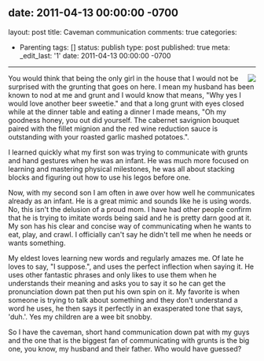 date: 2011-04-13 00:00:00 -0700
---
layout: post
title: Caveman communication
comments: true
categories:
- Parenting
tags: []
status: publish
type: post
published: true
meta:
  _edit_last: '1'
date: 2011-04-13 00:00:00 -0700
---
<img src="http://farm6.staticflickr.com/5100/5426078103_39b904bda7_n_d.jpg" style="float: right" />
You would think that being the only girl in the house that I would not be surprised with the grunting that goes on here.  I mean my husband has been known to nod at me and grunt and I would know that means, "Why yes I would love another beer sweetie." and that a long grunt with eyes closed while at the dinner table and eating a dinner I made means, "Oh my goodness honey, you out did yourself.  The cabernet savignion bouquet paired with the fillet mignion and the red wine reduction sauce is outstanding with your roasted garlic mashed potatoes.".  

I learned quickly what my first son was trying to communicate with grunts and hand gestures when he was an infant.  He was much more focused on learning and mastering physical milestones, he was all about stacking blocks and figuring out how to use his legos before one.  

Now, with my second son I am often in awe over how well he communicates already as an infant.  He is a great mimic and sounds like he is using words.  No, this isn't the delusion of a proud mom.  I have had other people confirm that he is trying to imitate words being said and he is pretty darn good at it.  My son has his clear and concise way of communicating when he wants to eat, play, and crawl.  I officially can't say he didn't tell me when he needs or wants something. 

My eldest loves learning new words and regularly amazes me.  Of late he loves to say, "I suppose.", and uses the perfect inflection when saying it.  He uses other fantastic phrases and only likes to use them when he understands their meaning and asks you to say it so he can get the pronunciation down pat then put his own spin on it.  My favorite is when someone is trying to talk about something and they don't understand a word he uses, he then says it perfectly in an exasperated tone that says, 'duh.'.  Yes my children are a wee bit snobby.

So I have the caveman, short hand communication down pat with my guys and the one that is the biggest fan of communicating with grunts is the big one, you know, my husband and their father.  Who would have guessed?  
